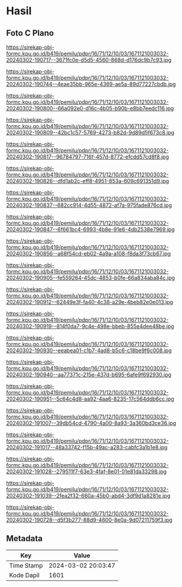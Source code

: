 # Hasil

## Foto C Plano

https://sirekap-obj-formc.kpu.go.id/b419/pemilu/pdpr/16/71/12/10/03/1671121003032-20240302-190717--3671fc0e-d5d5-4560-868d-d176dc9b7c93.jpg

https://sirekap-obj-formc.kpu.go.id/b419/pemilu/pdpr/16/71/12/10/03/1671121003032-20240302-190744--4eae35bb-965e-4369-ae5a-89d77227cbdb.jpg

https://sirekap-obj-formc.kpu.go.id/b419/pemilu/pdpr/16/71/12/10/03/1671121003032-20240302-190800--66a092e0-d16c-4b05-b90b-e8bb7eedc116.jpg

https://sirekap-obj-formc.kpu.go.id/b419/pemilu/pdpr/16/71/12/10/03/1671121003032-20240302-190809--42bc1c57-5769-4273-b82d-9d89d5f673c8.jpg

https://sirekap-obj-formc.kpu.go.id/b419/pemilu/pdpr/16/71/12/10/03/1671121003032-20240302-190817--96784797-716f-457d-8772-efcdd57cd8f8.jpg

https://sirekap-obj-formc.kpu.go.id/b419/pemilu/pdpr/16/71/12/10/03/1671121003032-20240302-190826--dfd1ab2c-eff8-4951-853a-609c691351d9.jpg

https://sirekap-obj-formc.kpu.go.id/b419/pemilu/pdpr/16/71/12/10/03/1671121003032-20240302-190837--682cc914-4d55-4872-af7a-975fade876cd.jpg

https://sirekap-obj-formc.kpu.go.id/b419/pemilu/pdpr/16/71/12/10/03/1671121003032-20240302-190847--6f661bc4-6993-4b8e-91e6-4db2538e7969.jpg

https://sirekap-obj-formc.kpu.go.id/b419/pemilu/pdpr/16/71/12/10/03/1671121003032-20240302-190856--a68f54cd-eb02-4a9a-a108-f8da3f73cb67.jpg

https://sirekap-obj-formc.kpu.go.id/b419/pemilu/pdpr/16/71/12/10/03/1671121003032-20240302-190905--fe559264-45dc-4853-b0fe-66a834aba84c.jpg

https://sirekap-obj-formc.kpu.go.id/b419/pemilu/pdpr/16/71/12/10/03/1671121003032-20240302-190912--62449e3f-fa40-4c38-a29e-4beb82e0e013.jpg

https://sirekap-obj-formc.kpu.go.id/b419/pemilu/pdpr/16/71/12/10/03/1671121003032-20240302-190919--814f0da7-9c4e-498e-bbeb-855e4dee48be.jpg

https://sirekap-obj-formc.kpu.go.id/b419/pemilu/pdpr/16/71/12/10/03/1671121003032-20240302-190930--eeabea01-c1b7-4ad8-b5c6-c18be9f6c008.jpg

https://sirekap-obj-formc.kpu.go.id/b419/pemilu/pdpr/16/71/12/10/03/1671121003032-20240302-190940--aa77371c-215e-437d-b695-6afe9f692930.jpg

https://sirekap-obj-formc.kpu.go.id/b419/pemilu/pdpr/16/71/12/10/03/1671121003032-20240302-190951--5c64c4d8-aa92-4aa6-8235-17c564ddb6cc.jpg

https://sirekap-obj-formc.kpu.go.id/b419/pemilu/pdpr/16/71/12/10/03/1671121003032-20240302-191007--39db54cd-4790-4a00-8a93-3a360bd3ce36.jpg

https://sirekap-obj-formc.kpu.go.id/b419/pemilu/pdpr/16/71/12/10/03/1671121003032-20240302-191017--48a33742-f15b-49ac-a283-cabfc3a1b1e8.jpg

https://sirekap-obj-formc.kpu.go.id/b419/pemilu/pdpr/16/71/12/10/03/1671121003032-20240302-191028--279511f7-63e3-4faf-8e01-01e81da33298.jpg

https://sirekap-obj-formc.kpu.go.id/b419/pemilu/pdpr/16/71/12/10/03/1671121003032-20240302-191039--2fea2f32-660a-45b0-abd4-3df9d1a8281e.jpg

https://sirekap-obj-formc.kpu.go.id/b419/pemilu/pdpr/16/71/12/10/03/1671121003032-20240302-190728--d5f3b277-88d9-4600-8e0a-9d07211759f3.jpg


## Metadata

| Key        | Value               |
| ---------- | ------------------- |
| Time Stamp | 2024-03-02 20:03:47 |
| Kode Dapil | 1601                |



